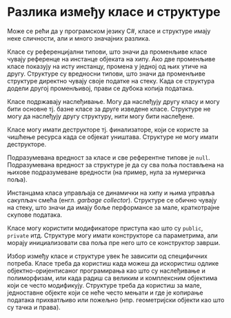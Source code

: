 # Разлика између класе и структуре

Може се рећи да у програмском језику C#, класе и структуре имају неке
сличности, али и много значајних разлика.

Класе су референцијални типови, што значи да променљиве класе чувају референце
на инстанце објеката на хипу. Ако две променљиве класе показују на исту
инстанцу, промена у једној од њих утиче на другу. Структуре су вредносни
типови, што значи да променљиве структуре директно чувају своје податке на
стеку. Када се структура додели другој променљивој, прави се дубока копија
података.

Класе подржавају наслеђивање. Могу да наслеђују другу класу и могу бити
основне тј. базне класе за друге изведене класе. Структуре не могу да
наслеђују другу структуру, нити могу бити наслеђене.

Класе могу имати деструкторе тј. финализаторе, који се користе за чишћење
ресурса када се објекат уништава. Структуре не могу имати деструкторе.

Подразумевана вредност за класе и све референтне типове је `null`.
Подразумевана вредност за структуре је да су сва поља постављена на њихове
подразумеване вредности (на пример, нула за нумеричка поља).

Инстанцама класа управљаја се динамички на хипу и њима управља сакупљач смећа
(енгл. *garbage collector*). Структуре се обично чувају на стеку, што значи да
имају боље перформансе за мале, краткотрајне скупове података.

Класе могу користити модификаторе приступа као што су `public`, `private` итд.
Структуре могу имати конструкторе са параметрима, али морају инициализовати сва
поља пре него што се конструктор заврши.

Избор између класе и структуре увек ће зависити од специфичних потреба. Класе
треба да користиш када можеш да искористиш одлике објектно-оријентисаног
програмирања као што су наслеђивање и полиморфизам, или када радиш са великим и
комплексним објектима који се често модификују. Структуре треба да користиш за
мале, једноставне објекте који се неће често мењати и где је копирање података
прихватљиво или пожељно (нпр. геометријски објекти као што су тачка и права).
